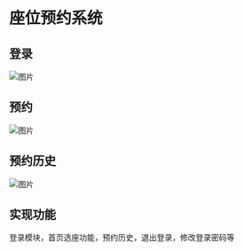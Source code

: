 # 座位预约系统

## 登录
![图片](https://user-images.githubusercontent.com/61956206/160052511-adc02f43-5292-454e-9b8c-e190838bc10d.png)

## 预约
![图片](https://user-images.githubusercontent.com/61956206/160052529-eef7d011-e280-4d01-8032-983353600521.png)

## 预约历史
![图片](https://user-images.githubusercontent.com/61956206/160052556-5cb2dbe4-78e7-4c7d-81bf-168d9192c210.png)

## 实现功能
登录模块，首页选座功能，预约历史，退出登录，修改登录密码等
